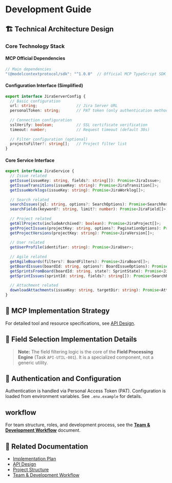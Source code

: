 # Development Guide

## 🏗️ Technical Architecture Design

### Core Technology Stack

#### MCP Official Dependencies
```typescript
// Main dependencies
"(@modelcontextprotocol/sdk": "^1.0.0"  // Official MCP TypeScript SDK
```

#### Configuration Interface (Simplified)
```typescript
export interface JiraServerConfig {
  // Basic configuration
  url: string;                 // Jira Server URL
  personalToken: string;       // PAT token (only authentication method)
  
  // Connection configuration
  sslVerify: boolean;          // SSL certificate verification
  timeout: number;             // Request timeout (default 30s)
  
  // Filter configuration (optional)
  projectsFilter?: string[];   // Project filter list
}
```

#### Core Service Interface
```typescript
export interface JiraService {
  // Issue related
  getIssue(issueKey: string, fields?: string[]): Promise<JiraIssue>;
  getIssueTransitions(issueKey: string): Promise<JiraTransition[]>;
  getIssueWorklogs(issueKey: string): Promise<JiraWorklog[]>;
  
  // Search related
  searchIssues(jql: string, options?: SearchOptions): Promise<SearchResult<JiraIssue>>;
  searchFields(keyword?: string, limit?: number): Promise<JiraField[]>;
  
  // Project related
  getAllProjects(includeArchived?: boolean): Promise<JiraProject[]>;
  getProjectIssues(projectKey: string, options?: PaginationOptions): Promise<SearchResult<JiraIssue>>;
  getProjectVersions(projectKey: string): Promise<JiraVersion[]>;
  
  // User related
  getUserProfile(identifier: string): Promise<JiraUser>;
  
  // Agile related
  getAgileBoards(filters?: BoardFilters): Promise<JiraBoard[]>;
  getBoardIssues(boardId: string, options?: BoardIssueOptions): Promise<SearchResult<JiraIssue>>;
  getSprintsFromBoard(boardId: string, state?: SprintState): Promise<JiraSprint[]>;
  getSprintIssues(sprintId: string, fields?: string[]): Promise<SearchResult<JiraIssue>>;
  
  // Attachment related
  downloadAttachments(issueKey: string, targetDir: string): Promise<AttachmentDownloadResult>;
}
```

## 🎯 MCP Implementation Strategy

For detailed tool and resource specifications, see [API Design](./API_DESIGN.md).

## 🔧 Field Selection Implementation Details

> **Note:** The field filtering logic is the core of the **Field Processing Engine** (Task `API-UTIL-001`). It is a specialized component, not a generic utility.

## 🔐 Authentication and Configuration

Authentication is handled via Personal Access Token (PAT). Configuration is loaded from environment variables. See `.env.example` for details.

##  workflow

For team structure, roles, and development process, see the [**Team & Development Workflow**](./WORKFLOW.md) document.

## 🔗 Related Documentation

- [Implementation Plan](./IMPLEMENTATION_PLAN.md)
- [API Design](./API_DESIGN.md)
- [Project Structure](./PROJECT_STRUCTURE.md)
- [Team & Development Workflow](./WORKFLOW.md)